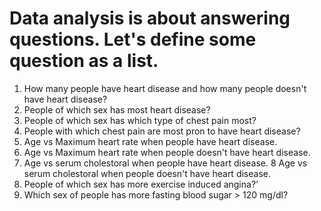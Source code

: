 # Data analysis is about answering questions. Let's define some question as a list.

1. How many people have heart disease and how many people doesn't have heart disease?
2. People of which sex has most heart disease?
3. People of which sex has which type of chest pain most?
4. People with which chest pain are most pron to have heart disease?
5. Age vs Maximum heart rate when people have heart disease.
6. Age vs Maximum heart rate when people doesn't have heart disease.
7. Age vs serum cholestoral when people have heart disease.
8 Age vs serum cholestoral when people doesn't have heart disease.
9. People of which sex has more exercise induced angina?'
10. Which sex of people has more fasting blood sugar > 120 mg/dl?
